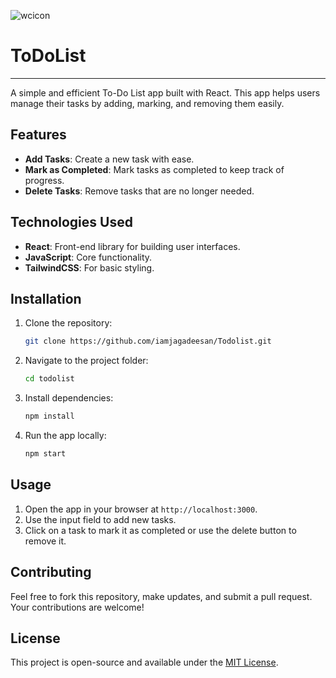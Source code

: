 ![wcicon](https://github.com/user-attachments/assets/e8942be6-32c6-43ad-aee0-36e3a63c7af0)

# ToDoList

---

A simple and efficient To-Do List app built with React. This app helps users manage their tasks by adding, marking, and removing them easily.

## Features

- **Add Tasks**: Create a new task with ease.
- **Mark as Completed**: Mark tasks as completed to keep track of progress.
- **Delete Tasks**: Remove tasks that are no longer needed.

## Technologies Used

- **React**: Front-end library for building user interfaces.
- **JavaScript**: Core functionality.
- **TailwindCSS**: For basic styling.

## Installation

1. Clone the repository:
   ```bash
   git clone https://github.com/iamjagadeesan/Todolist.git
   ```

2. Navigate to the project folder:
   ```bash
   cd todolist
   ```

3. Install dependencies:
   ```bash
   npm install
   ```

4. Run the app locally:
   ```bash
   npm start
   ```

## Usage

1. Open the app in your browser at `http://localhost:3000`.
2. Use the input field to add new tasks.
3. Click on a task to mark it as completed or use the delete button to remove it.

## Contributing

Feel free to fork this repository, make updates, and submit a pull request. Your contributions are welcome!

## License

This project is open-source and available under the [MIT License](LICENSE).
